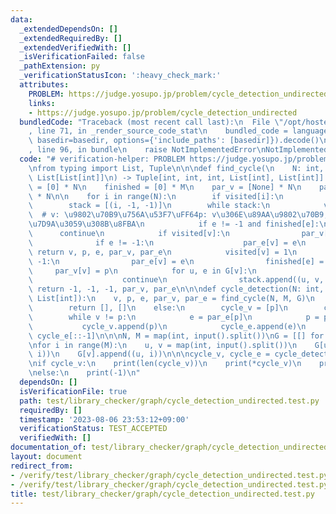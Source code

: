 ```yaml
---
data:
  _extendedDependsOn: []
  _extendedRequiredBy: []
  _extendedVerifiedWith: []
  _isVerificationFailed: false
  _pathExtension: py
  _verificationStatusIcon: ':heavy_check_mark:'
  attributes:
    PROBLEM: https://judge.yosupo.jp/problem/cycle_detection_undirected
    links:
    - https://judge.yosupo.jp/problem/cycle_detection_undirected
  bundledCode: "Traceback (most recent call last):\n  File \"/opt/hostedtoolcache/PyPy/3.10.13/x64/lib/pypy3.10/site-packages/onlinejudge_verify/documentation/build.py\"\
    , line 71, in _render_source_code_stat\n    bundled_code = language.bundle(stat.path,\
    \ basedir=basedir, options={'include_paths': [basedir]}).decode()\n  File \"/opt/hostedtoolcache/PyPy/3.10.13/x64/lib/pypy3.10/site-packages/onlinejudge_verify/languages/python.py\"\
    , line 96, in bundle\n    raise NotImplementedError\nNotImplementedError\n"
  code: "# verification-helper: PROBLEM https://judge.yosupo.jp/problem/cycle_detection_undirected\n\
    \nfrom typing import List, Tuple\n\n\ndef find_cycle(\n    N: int, M: int, G:\
    \ List[List[int]]\n) -> Tuple[int, int, int, List[int], List[int]]:\n    visited\
    \ = [0] * N\n    finished = [0] * M\n    par_v = [None] * N\n    par_e = [None]\
    \ * N\n\n    for i in range(N):\n        if visited[i]:\n            continue\n\
    \        stack = [(i, -1, -1)]\n        while stack:\n            v, p, e = stack.pop()\
    \  # v: \u9802\u70B9\u756A\u53F7\uFF64p: v\u306E\u89AA\u9802\u70B9,e: v\u3068\u63A5\
    \u7D9A\u3059\u308B\u8FBA\n            if e != -1 and finished[e]:\n          \
    \      continue\n            if visited[v]:\n                par_v[v] = p\n  \
    \              if e != -1:\n                    par_e[v] = e\n               \
    \ return v, p, e, par_v, par_e\n            visited[v] = 1\n            if e !=\
    \ -1:\n                par_e[v] = e\n                finished[e] = 1\n       \
    \     par_v[v] = p\n            for u, e in G[v]:\n                if finished[e]:\n\
    \                    continue\n                stack.append((u, v, e))\n\n   \
    \ return -1, -1, -1, par_v, par_e\n\n\ndef cycle_detection(N: int, M: int, G:\
    \ List[int]):\n    v, p, e, par_v, par_e = find_cycle(N, M, G)\n    if p == -1:\n\
    \        return [], []\n    else:\n        cycle_v = [p]\n        cycle_e = [e]\n\
    \        while v != p:\n            e = par_e[p]\n            p = par_v[p]\n \
    \           cycle_v.append(p)\n            cycle_e.append(e)\n        return cycle_v[::-1],\
    \ cycle_e[::-1]\n\n\nN, M = map(int, input().split())\nG = [[] for _ in range(N)]\n\
    \nfor i in range(M):\n    u, v = map(int, input().split())\n    G[u].append((v,\
    \ i))\n    G[v].append((u, i))\n\n\ncycle_v, cycle_e = cycle_detection(N, M, G)\n\
    \nif cycle_v:\n    print(len(cycle_v))\n    print(*cycle_v)\n    print(*cycle_e)\n\
    \nelse:\n    print(-1)\n"
  dependsOn: []
  isVerificationFile: true
  path: test/library_checker/graph/cycle_detection_undirected.test.py
  requiredBy: []
  timestamp: '2023-08-06 23:53:12+09:00'
  verificationStatus: TEST_ACCEPTED
  verifiedWith: []
documentation_of: test/library_checker/graph/cycle_detection_undirected.test.py
layout: document
redirect_from:
- /verify/test/library_checker/graph/cycle_detection_undirected.test.py
- /verify/test/library_checker/graph/cycle_detection_undirected.test.py.html
title: test/library_checker/graph/cycle_detection_undirected.test.py
---
```

